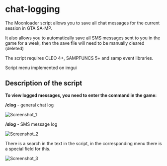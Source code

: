 # chat-logging
The Moonloader script allows you to save all chat messages for the current session in GTA SA-MP.

It also allows you to automatically save all SMS messages sent to you in the game for a week, then the save file will need to be manually cleared (deleted)

The script requires CLEO 4+, SAMPFUNCS 5+ and samp event libraries.

Script menu implemented on imgui

## Description of the script

**To view logged messages, you need to enter the command in the game:** 

**/clog** - general chat log

![Screenshot_1](https://user-images.githubusercontent.com/115162722/194354353-c0b1d184-a194-4c79-8998-4ef1603f544b.png)

**/slog** - SMS message log

![Screenshot_2](https://user-images.githubusercontent.com/115162722/194354393-94b0c98b-59ee-4384-bb64-9a93084ce400.png)

There is a search in the text in the script, in the corresponding menu there is a special field for this.

![Screenshot_3](https://user-images.githubusercontent.com/115162722/194354659-c999bff7-1cfd-4e75-afd6-0c1958a9680e.png)
